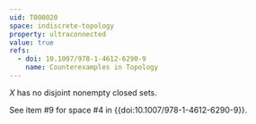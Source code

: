 ```yaml
---
uid: T000020
space: indiscrete-topology
property: ultraconnected
value: true
refs:
  - doi: 10.1007/978-1-4612-6290-9 
    name: Counterexamples in Topology
---
```

$X$ has no disjoint nonempty closed sets.


See item #9 for space #4 in {{doi:10.1007/978-1-4612-6290-9}}.
